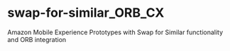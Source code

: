 # swap-for-similar_ORB_CX
Amazon Mobile Experience Prototypes with Swap for Similar functionality and ORB integration
